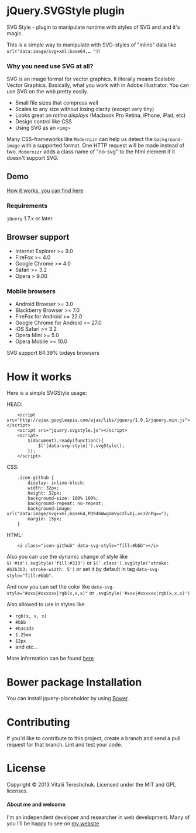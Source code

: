 # jQuery.SVGStyle plugin

SVG Style - plugin to manipulate runtime with styles of SVG and and it's magic.

This is a simple way to manipulate with SVG-styles of "inline" data like `url("data:image/svg+xml;base64,… ")`!

### Why you need use SVG at all?
SVG is an image format for vector graphics. It literally means Scalable Vector Graphics. Basically, what you work with in Adobe Illustrator. You can use SVG on the web pretty easily.

- Small file sizes that compress well
- Scales to any size without losing clarity (except very tiny)
- Looks great on *retina displays* (Macbook Pro Retina, iPhone, iPad, etc)
- Design control like CSS
- Using SVG as an `<img>`

Many CSS-frameworks like `Modernizr` can help us detect the `background-image` with a supported format. One HTTP request will be made instead of two. `Modernizr` adds a class name of "no-svg" to the html element if it doesn't support SVG.


## Demo

[How it works, you can find here](http://xvoland.github.io/jquery-plugin-svg-style/)

### Requirements

`jQuery` 1.7.x or later.


## Browser support

- Internet Explorer >= 9.0
- FireFox >= 4.0
- Google Chrome >= 4.0
- Safari >= 3.2
- Opera > 9.00

### Mobile browsers
- Android Browser >= 3.0
- Blackberry Browser >= 7.0
- FireFox for Android >= 22.0
- Google Chrome for Android >= 27.0
- iOS Safari >= 3.2
- Opera Mini >= 5.0
- Opera Mobile >= 10.0

SVG support 84.39% todays browsers

# How it works
Here is a simple SVGStyle usage:

HEAD:

```
    <script src="http://ajax.googleapis.com/ajax/libs/jquery/1.9.1/jquery.min.js"></script>
    <script src="jquery.svgstyle.js"></script>
    <script>
        $(document).ready(function(){
            $('[data-svg-style]').svgStyle();
        });
    </script>
```

CSS:

```
    .icon-github {
        display: inline-block;
        width: 32px;
        height: 32px;
        background-size: 100% 100%;
        background-repeat: no-repeat;
        background-image: url("data:image/svg+xml;base64,PD94bWwgdmVyc2lvbj…vc3ZnPg==");
        margin: 15px;
    }
```

HTML:

```
    <i class="icon-github" data-svg-style="fill:#bbb"></i>

```

Also you can use the dynamic change of style like `$('#id').svgStyle('fill:#333')` or `$('.class').svgStyle('stroke: #b3b3b3; stroke-width: 5')` or set it by default in tag `data-svg-style="fill:#bbb"`.

And now you can set the color like `data-svg-style="#xxx|#xxxxxx|rgb(x,x,x)"` or `.svgStyle('#xxx|#xxxxxx|rgb(x,x,x)')`

Also allowed to use in styles like

- `rgb(x, x, x)`
- `#bbb`
- `#b3c3d3`
- `1.25em`
- `12px`
- and etc…

More information can be found [here](http://www.w3.org/TR/SVG/styling.html)

# Bower package Installation
You can install jquery-placeholder by using [Bower](http://bower.io/).


# Contributing

If you'd like to contribute to this project, create a branch and send a pull request for that branch. Lint and test your code.

# License

Copyright © 2013 Vitalii Tereshchuk. Licensed under the MIT and GPL licenses.

#### About me and welcome
I'm an independent developer and researcher in web development. Many of you I'll be happy to see on [my website](http://dotoca.net)
